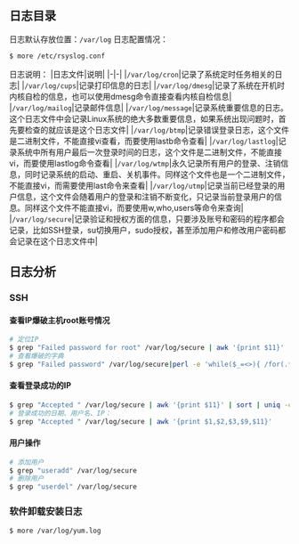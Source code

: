 ## 日志目录

日志默认存放位置：`/var/log`
日志配置情况：
```bash
$ more /etc/rsyslog.conf
```
日志说明：
|日志文件|说明|
|-|-|
|`/var/log/cron`|记录了系统定时任务相关的日志|
|`/var/log/cups`|记录打印信息的日志|
|`/var/log/dmesg`|记录了系统在开机时内核自检的信息，也可以使用dmesg命令直接查看内核自检信息|
|`/var/log/mailog`|记录邮件信息|
|`/var/log/message`|记录系统重要信息的日志。这个日志文件中会记录Linux系统的绝大多数重要信息，如果系统出现问题时，首先要检查的就应该是这个日志文件|
|`/var/log/btmp`|记录错误登录日志，这个文件是二进制文件，不能直接vi查看，而要使用lastb命令查看|
|`/var/log/lastlog`|记录系统中所有用户最后一次登录时间的日志，这个文件是二进制文件，不能直接vi，而要使用lastlog命令查看|
|`/var/log/wtmp`|永久记录所有用户的登录、注销信息，同时记录系统的启动、重启、关机事件。同样这个文件也是一个二进制文件，不能直接vi，而需要使用last命令来查看|
|`/var/log/utmp`|记录当前已经登录的用户信息，这个文件会随着用户的登录和注销不断变化，只记录当前登录用户的信息。同样这个文件不能直接vi，而要使用w,who,users等命令来查询|
|`/var/log/secure`|记录验证和授权方面的信息，只要涉及账号和密码的程序都会记录，比如SSH登录，su切换用户，sudo授权，甚至添加用户和修改用户密码都会记录在这个日志文件中|

## 日志分析

### SSH

#### 查看IP爆破主机root账号情况

```bash
# 定位IP
$ grep "Failed password for root" /var/log/secure | awk '{print $11}' | sort | uniq -c | sort -
# 查看爆破的字典
$ grep "Failed password" /var/log/secure|perl -e 'while($_=<>){ /for(.*?) from/; print "$1\n";}'| uniq -c | sort -nr
```

#### 查看登录成功的IP

```bash
$ grep "Accepted " /var/log/secure | awk '{print $11}' | sort | uniq -c | sort -nr | more
# 登录成功的日期、用户名、IP：
$ grep "Accepted " /var/log/secure | awk '{print $1,$2,$3,$9,$11}'
```

#### 用户操作

```bash
# 添加用户
$ grep "useradd" /var/log/secure
# 删除用户
$ grep "userdel" /var/log/secure
```

### 软件卸载安装日志
```bash
$ more /var/log/yum.log
```